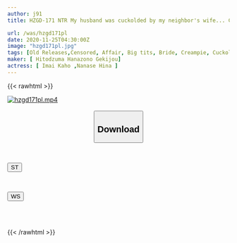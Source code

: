 ```yaml
---
author: j91
title: HZGD-171 NTR My husband was cuckolded by my neighbor's wife... Creampie SEX to win back the cheating partner with a G cup body with tanned skin

url: /was/hzgd171pl
date: 2020-11-25T04:30:00Z
image: "hzgd171pl.jpg"
tags: [Old Releases,Censored, Affair, Big tits, Bride, Creampie, Cuckold, Drama, Married Woman, Young wife]
maker: [ Hitodzuma Hanazono Gekijou]
actress: [ Imai Kaho ,Nanase Hina ]
---
```



{{< rawhtml >}}

<div class="video" data-videoid="Orm34QZgbjc9r7">
    <a href="javascript:;">
        <img src="/was/hzgd171pl/hzgd171pl.jpg" width="WIDTH" height="HEIGHT" alt="hzgd171pl.mp4" loading="lazy">
    </a>
</div>

<script type="text/javascript" src="https://j91.asia/asset/on-demand-st.js"></script>

<br>
  <link rel="stylesheet" href="https://j91.asia/asset/bs5.css">
  
  <center>
  <button class="btn btn-primary" type="button" data-bs-toggle="collapse" data-bs-target=".multi-collapse" aria-expanded="false" aria-controls="multiCollapseExample1 multiCollapseExample2"><h2>Download</h2></button></center>
</p>
<div class="row">
  <div class="col">
    <div class="collapse multi-collapse" id="multiCollapseExample1">
      <div class="card card-body">
	      	      <br>
<div class="buttons">  
<p><a href="https://streamtape.to/v/Orm34QZgbjc9r7" target="_blank"><button class="btn-hover color-3"><i class="fa fa-download"></i> ST</button></a></p></div>
    </div>
  </div>
</div>
  <div class="col">
    <div class="collapse multi-collapse" id="multiCollapseExample2">
      <div class="card card-body">
	      <br>
<div class="buttons">
<p><a href="https://wolfstream.tv/b32ky5yct484" target="_blank"><button class="btn-hover color-8"><i class="fa fa-download"></i> WS</button></a></p></div>
<br><br>
      </div>
    </div>
  </div>
</div>

{{< /rawhtml >}}
